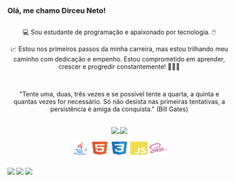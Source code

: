 <div>
  <h3> Olá, me chamo Dirceu Neto!</h3>
</div>

##
<p align="center">
  💻 Sou estudante de programação e apaixonado por tecnologia. 🖱️
</p>
<p align="center">
  📈 Estou nos primeiros passos da minha carreira, mas estou trilhando meu caminho com dedicação e empenho. Estou comprometido em aprender, crescer e progredir constantemente! 🧑🏽‍💻
</p>
<br>
<p align="center">
  "Tente uma, duas, três vezes e se possível tente a quarta, a quinta e quantas vezes for necessário. Só não desista nas primeiras tentativas, a persistência é amiga da conquista." (Bill Gates)
</p>

##

<div align="center">
<a href="https://github.com/Netinhoalves/github-readme-stats">
  <img align="center" src="https://github-readme-stats-netinhoalves.vercel.app/api?username=Netinhoalves&show_icons=true&include_all_commits=true&hide_border=true&count_private=true&hide=stars" />
</a>
<a href="https://github.com/Netinhoalves/github-readme-stats">
  <img align="center" src="https://github-readme-stats-netinhoalves.vercel.app/api/top-langs/?username=Netinhoalves&layout=compact&hide_border=true" />
</a>  
</div>

<div align="center" style="display: inline_block"><br>
  <img align="center" alt="Java" height="30" width="40" src="https://raw.githubusercontent.com/devicons/devicon/master/icons/java/java-original.svg">
  <img align="center" alt="HTML" height="30" width="40" src="https://raw.githubusercontent.com/devicons/devicon/master/icons/html5/html5-original.svg">
  <img align="center" alt="CSS" height="30" width="40" src="https://raw.githubusercontent.com/devicons/devicon/master/icons/css3/css3-original.svg">
  <img align="center" alt="JavaScript" height="30" width="40" src="https://raw.githubusercontent.com/devicons/devicon/master/icons/javascript/javascript-plain.svg">
  <img align="center" alt="Sass" height="30" width="40" src="https://raw.githubusercontent.com/devicons/devicon/master/icons/sass/sass-original.svg">
  <!-- <img align="center" alt="TypeScript" height="30" width="40" src="https://raw.githubusercontent.com/devicons/devicon/master/icons/typescript/typescript-plain.svg">
  <img align="center" alt="React" height="30" width="40" src="https://raw.githubusercontent.com/devicons/devicon/master/icons/react/react-original.svg"> -->
</div>

##

<div> 
  <!-- <a href="#" target="_blank"><img src="https://img.shields.io/badge/YouTube-FF0000?style=for-the-badge&logo=youtube&logoColor=white" target="_blank"></a> -->
  <a href="https://www.linkedin.com/in/dirceu-neto-765510204/" target="_blank"><img src="https://img.shields.io/badge/-LinkedIn-%230077B5?style=for-the-badge&logo=linkedin&logoColor=white" target="_blank"></a> 
  <a href="https://instagram.com/netinhoalves_20" target="_blank"><img src="https://img.shields.io/badge/-Instagram-%23E4405F?style=for-the-badge&logo=instagram&logoColor=white" target="_blank"></a>
 	<!-- <a href="https://www.twitch.tv/netinhoalves_20" target="_blank"><img src="https://img.shields.io/badge/Twitch-9146FF?style=for-the-badge&logo=twitch&logoColor=white" target="_blank"></a>
 <a href="https://discord.gg/uyxq855b" target="_blank"><img src="https://img.shields.io/badge/Discord-7289DA?style=for-the-badge&logo=discord&logoColor=white" target="_blank"></a>  -->
  <a href = "mailto:netinhoalves_2011@hotmail.com"><img src="https://img.shields.io/badge/-Gmail-%23333?style=for-the-badge&logo=gmail&logoColor=white" target="_blank"></a>
</div>
